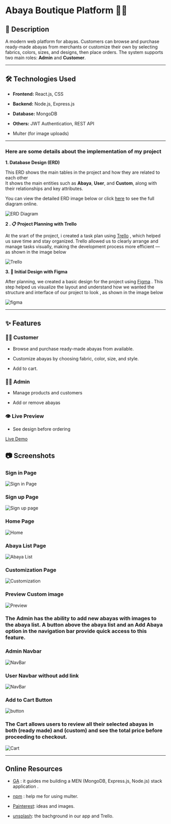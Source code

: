 # Abaya Boutique Platform 🧵👗

## 📌 Description
A modern web platform for abayas. Customers can browse and purchase ready-made abayas from merchants or customize their own by selecting fabrics, colors, sizes, and designs, then place orders. The system supports two main roles: **Admin** and **Customer**.

---

## 🛠 Technologies Used
- **Frontend:** React.js,  CSS
- **Backend:** Node.js, Express.js
- **Database:** MongoDB
- **Others:** JWT Authentication, REST API

- Multer (for image uploads)
---


### Here are some details about the implementation of my project


**1. Database Design (ERD)**

This ERD shows the main tables in the project and how they are related to each other  
It shows the main entities such as **Abaya**, **User**, and **Custom**, along with their relationships and key attributes.

You can view the detailed ERD image below or click [here](https://lucid.app/lucidchart/53779120-5de1-41f2-bb80-0602a8f42976/edit?viewport_loc=-1013%2C-115%2C1505%2C811%2C0_0&invitationId=inv_0dd27076-da55-46ac-bed3-4ef75466cb15) to see the full diagram online.

![ERD Diagram](public/img/ERD.png)


**2 . 📋 Project Planning with Trello**

At the srart of the project, i created a task plan using [Trello](https://trello.com/b/hMG32qiy/abaya-project) , which helped us save time and stay organized.
Trello allowed us to clearly arrange and manage tasks visually, making the development process more efficient — as shown in the image below

 ![Trello](./screenshots/trello.png)

**3. 🎨 Initial Design with Figma**

After planning, we created a basic design for the project using [Figma](https://www.figma.com/design/3mm4P1kGuKzHKULug1eDOz/Abaya-Boutiqe?node-id=0-1&p=f&t=QyfiFFGWSt4DS2WK-0) .
This step helped us visualize the layout and understand how we wanted the structure and interface of our project to look , as shown in the image below


 ![figma](./screenshots/figma.png)




---
## ✨ Features

### 👩‍🦰 Customer
- Browse and purchase ready-made abayas from available.

- Customize abayas by choosing fabric, color, size, and style.

- Add to cart.
 

### 👩‍💼 Admin
- Manage products and customers 

- Add or remove abayas  

### 👁 Live Preview
- See design before ordering  


[Live Demo](https://)

## 📷 Screenshots

### Sign in Page
![Sign in Page](./screenshots/signIn.png)

### Sign up Page
![Sign up page](./screenshots/signUp.png)

### Home Page
![Home](./screenshots/home.png)

### Abaya List Page
![Abaya List](./screenshots/abayaList.png)


### Customization Page
![Customization](screenshots/customForm.png)

### Preview Custom image
![Preview](screenshots/preview.png)


### The Admin has the ability to add new abayas with images to the abaya list. A button above the abaya list and an Add Abaya option in the navigation bar provide quick access to this feature.


### Admin Navbar
![NavBar](screenshots/adminNav.png)


### User Navbar without add link
![NavBar](screenshots/userNav.png)


### Add to Cart Button  
![button](screenshots/addToCart.png)


### The Cart allows users to review all their selected abayas in both (ready made) and (custom) and see the total price before proceeding to checkout.
![Cart](screenshots/cart.png)


---


## Online Resources

 * [GA](https://generalassembly.instructure.com/) :  it guides me building a MEN (MongoDB, Express.js, Node.js) stack application .
 
 * [npm](https://www.npmjs.com/package/multer) : help me for using multer.

 * [Painterest](https://www.pinterest.com/): ideas and images.

 * [unsplash](https://unsplash.com/photos/a-close-up-of-a-white-sheet-on-a-bed-llpJbIBhhgc): the  bachground in our app and Trello.
